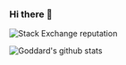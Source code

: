 ### Hi there 👋

![Stack Exchange reputation](https://img.shields.io/stackexchange/stackoverflow/r/1325621?color=777BB4&label=Stackoverflow%20Rep&logo=stackoverflow&style=for-the-badge)

![Goddard's github stats](https://github-readme-stats.vercel.app/api?username=goddard&count_private=true&theme=chartreuse-dark&&show_icons=true)


<!--
**Goddard/goddard** is a ✨ _special_ ✨ repository because its `README.md` (this file) appears on your GitHub profile.
[![Top Langs](https://github-readme-stats.vercel.app/api/top-langs/?username=goddard&layout=compact)]

Here are some ideas to get you started:

- 🔭 I’m currently working on ...
- 🌱 I’m currently learning ...
- 👯 I’m looking to collaborate on ...
- 🤔 I’m looking for help with ...
- 💬 Ask me about ...
- 📫 How to reach me: ...
- 😄 Pronouns: ...
- ⚡ Fun fact: ...
-->
